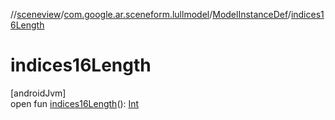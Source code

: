 //[sceneview](../../../index.md)/[com.google.ar.sceneform.lullmodel](../index.md)/[ModelInstanceDef](index.md)/[indices16Length](indices16-length.md)

# indices16Length

[androidJvm]\
open fun [indices16Length](indices16-length.md)(): [Int](https://kotlinlang.org/api/latest/jvm/stdlib/kotlin/-int/index.html)
